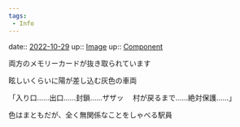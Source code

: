 ```yaml
---
tags:
 - Info
---
```


date:: [2022-10-29](Daily_Note/2022-10-29.md)
up:: [Image](Bar/Novel/Topics/Image.md)
up:: [Component](Bar/Novel/Chaos/Component.md)

両方のメモリーカードが抜き取られています

眩しいくらいに陽が差し込む灰色の車両

「入り口……出口……封鎖……ザザッ
　村が戻るまで……絶対保護……」

色はまともだが、全く無関係なことをしゃべる駅員

